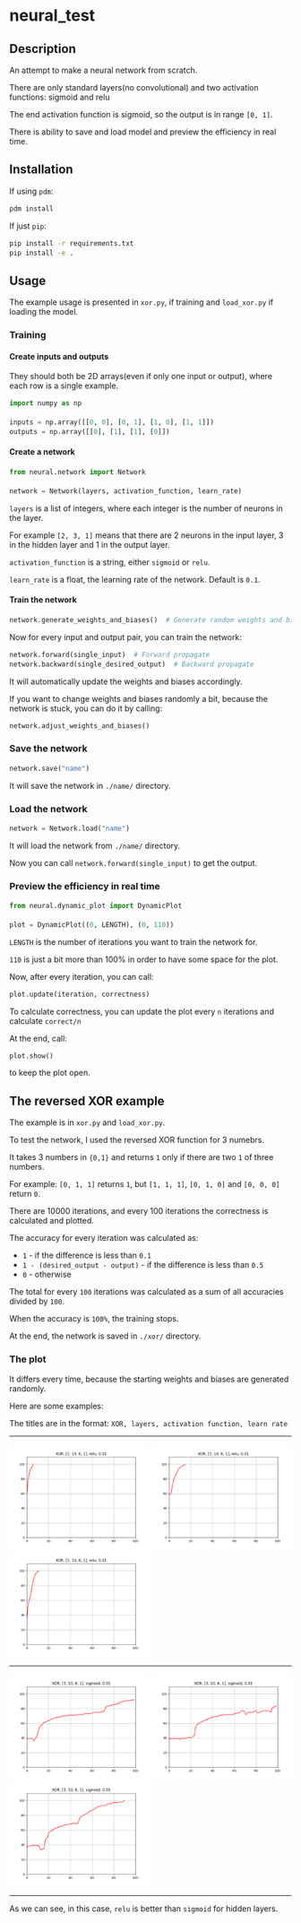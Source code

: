 # neural_test

## Description

An attempt to make a neural network from scratch.

There are only standard layers(no convolutional) and two activation functions: sigmoid and relu

The end activation function is sigmoid, so the output is in range `[0, 1]`.

There is ability to save and load model and preview the efficiency in real time.

## Installation

If using `pdm`:

```bash
pdm install
```

If just `pip`:

```bash
pip install -r requirements.txt
pip install -e .
```

## Usage

The example usage is presented in `xor.py`, if training and `load_xor.py` if loading the model.

### Training

#### Create inputs and outputs

They should both be 2D arrays(even if only one input or output), where each row is a single example.

```python
import numpy as np

inputs = np.array([[0, 0], [0, 1], [1, 0], [1, 1]])
outputs = np.array([[0], [1], [1], [0]])
```

#### Create a network

```python
from neural.network import Network

network = Network(layers, activation_function, learn_rate)
```

`layers` is a list of integers, where each integer is the number of neurons in the layer.

For example `[2, 3, 1]` means that there are 2 neurons in the input layer, 3 in the hidden layer and 1 in the output layer.

`activation_function` is a string, either `sigmoid` or `relu`.

`learn_rate` is a float, the learning rate of the network. Default is `0.1`.

#### Train the network

```python
network.generate_weights_and_biases()  # Generate random weights and biases
```

Now for every input and output pair, you can train the network:

```python
network.forward(single_input)  # Forward propagate
network.backward(single_desired_output)  # Backward propagate
```

It will automatically update the weights and biases accordingly.

If you want to change weights and biases randomly a bit, because the network is stuck, you can do it by calling:

```python
network.adjust_weights_and_biases()
```

### Save the network

```python
network.save("name")
```

It will save the network in `./name/` directory.

### Load the network

```python
network = Network.load("name")
```

It will load the network from `./name/` directory.

Now you can call `network.forward(single_input)` to get the output.

### Preview the efficiency in real time

```python
from neural.dynamic_plot import DynamicPlot

plot = DynamicPlot((0, LENGTH), (0, 110))
```

`LENGTH` is the number of iterations you want to train the network for.

`110` is just a bit more than 100% in order to have some space for the plot.

Now, after every iteration, you can call:

```python
plot.update(iteration, correctness)
```

To calculate correctness, you can update the plot every `n` iterations and calculate `correct/n`

At the end, call:

```python
plot.show()
```

to keep the plot open.

## The reversed XOR example

The example is in `xor.py` and `load_xor.py`.

To test the network, I used the reversed XOR function for 3 numebrs.

It takes 3 numbers in `{0,1}` and returns `1` only if there are two `1` of three numbers.

For example: `[0, 1, 1]` returns `1`, but `[1, 1, 1]`, `[0, 1, 0]` and `[0, 0, 0]` return `0`.

There are 10000 iterations, and every 100 iterations the correctness is calculated and plotted.

The accuracy for every iteration was calculated as:

- `1` - if the difference is less than `0.1`
- `1 - (desired_output - output)` - if the difference is less than `0.5`
- `0` - otherwise

The total for every `100` iterations was calculated as a sum of all accuracies divided by `100`.

When the accuracy is `100%`, the training stops.

At the end, the network is saved in `./xor/` directory.

### The plot

It differs every time, because the starting weights and biases are generated randomly.

Here are some examples:

The titles are in the format: `XOR, layers, activation function, learn rate`

---

<img src="./img/xor_relu_1.png" alt="relu1" width="250"/>
<img src="./img/xor_relu_2.png" alt="relu2" width="250"/>
<img src="./img/xor_relu_3.png" alt="relu3" width="250"/>

---

<img src="./img/xor_sigmoid_1.png" alt="sigmoid1" width="250"/>
<img src="./img/xor_sigmoid_2.png" alt="sigmoid2" width="250"/>
<img src="./img/xor_sigmoid_3.png" alt="sigmoid3" width="250"/>

---

As we can see, in this case, `relu` is better than `sigmoid` for hidden layers.